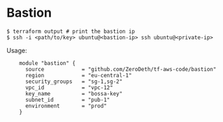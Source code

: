 # Bastion
    $ terraform output # print the bastion ip
    $ ssh -i <path/to/key> ubuntu@<bastion-ip> ssh ubuntu@<private-ip>

 Usage:
```
    module "bastion" {
      source            = "github.com/ZeroDeth/tf-aws-code/bastion"
      region            = "eu-central-1"
      security_groups   = "sg-1,sg-2"
      vpc_id            = "vpc-12"
      key_name          = "bossa-key"
      subnet_id         = "pub-1"
      environment       = "prod"
    }
```
